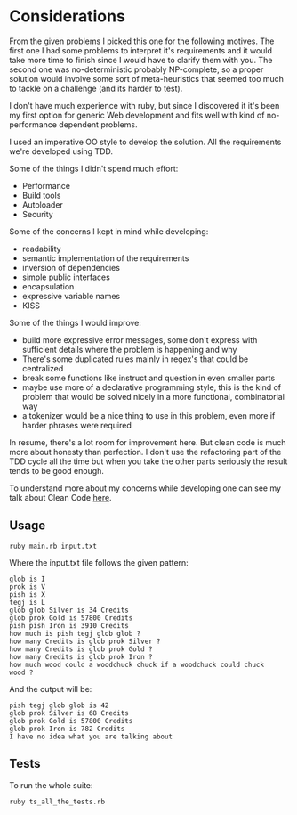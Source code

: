 # Considerations


From the given problems I picked this one for the following motives. The
first one I had some problems to interpret it's requirements and
it would take more time to finish since I would have to clarify them with you.
The second one was no-deterministic probably NP-complete, so a proper
solution would involve some sort of meta-heuristics that seemed too much
to tackle on a challenge (and its harder to test).

I don't have much experience with ruby, but since I discovered
it it's been my first option for generic Web development and fits
well with kind of no-performance dependent problems.

I used an imperative OO style to develop the solution.
All the requirements we're developed using TDD.

Some of the things I didn't spend much effort:
- Performance
- Build tools
- Autoloader
- Security

Some of the concerns I kept in mind while developing:
- readability
- semantic implementation of the requirements
- inversion of dependencies
- simple public interfaces
- encapsulation
- expressive variable names
- KISS

Some of the things I would improve:
- build more expressive error messages, some don't express with
  sufficient details where the problem is happening and why
- There's some duplicated rules mainly in regex's that could be
  centralized
- break some functions like instruct and question in even smaller
  parts
- maybe use more of a declarative programming style, this is the
  kind of problem that would be solved nicely in a more
  functional, combinatorial way
- a tokenizer would be a nice thing to use in this problem, even
  more if harder phrases were required


In resume, there's a lot room for improvement here. But clean code
is much more about honesty than perfection. I don't use
the refactoring part of the TDD cycle all the time but when you
take the other parts seriously the result tends to be good enough.

To understand more about my concerns while developing one can see my
talk about Clean Code
[here](https://github.com/jeanCarloMachado/talks/blob/master/clean-codev2/presentation.pdf).

## Usage

```
ruby main.rb input.txt
```

Where the input.txt file follows the given pattern:

```
glob is I
prok is V
pish is X
tegj is L
glob glob Silver is 34 Credits
glob prok Gold is 57800 Credits
pish pish Iron is 3910 Credits
how much is pish tegj glob glob ?
how many Credits is glob prok Silver ?
how many Credits is glob prok Gold ?
how many Credits is glob prok Iron ?
how much wood could a woodchuck chuck if a woodchuck could chuck
wood ?
```

And the output will be:

```
pish tegj glob glob is 42
glob prok Silver is 68 Credits
glob prok Gold is 57800 Credits
glob prok Iron is 782 Credits
I have no idea what you are talking about
```

## Tests

To run the whole suite:

```
ruby ts_all_the_tests.rb

```
